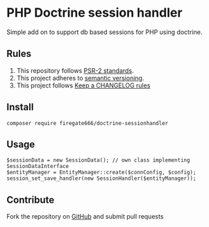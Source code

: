 # PHP Doctrine session handler

Simple add on to support db based sessions for PHP using doctrine.

## Rules

1. This repository follows [PSR-2 standards](https://github.com/php-fig/fig-standards/blob/master/accepted/PSR-2-coding-style-guide.md).
2. This project adheres to [semantic versioning](http://semver.org/).
3. This project follows [Keep a CHANGELOG rules](http://keepachangelog.com/)

## Install

    composer require firegate666/doctrine-sessionhandler

## Usage

    $sessionData = new SessionData(); // own class implementing SessionDataInterface
    $entityManager = EntityManager::create($connConfig, $config);
    session_set_save_handler(new SessionHandler($entityManager));

## Contribute

Fork the repository on [GitHub](https://github.com/firegate666/doctrine-sessionhandler) and submit pull requests


